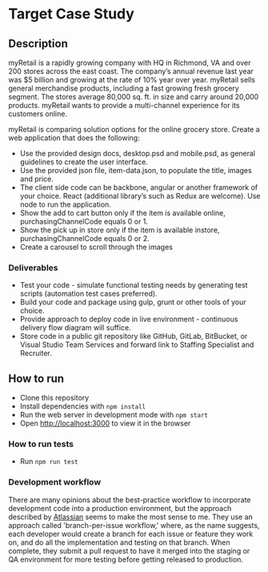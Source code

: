 # Target Case Study

## Description

myRetail is a rapidly growing company with HQ in Richmond, VA and over 200 stores across the east coast. The company’s annual revenue last year was $5 billion and growing at the rate of 10% year over year. myRetail sells general merchandise products, including a fast growing fresh grocery segment. The stores average 80,000 sq. ft. in size and carry around 20,000 products. myRetail wants to provide a multi-channel experience for its customers online.

myRetail is comparing solution options for the online grocery store. Create a web application that does the following:

* Use the provided design docs, desktop.psd and mobile.psd, as general guidelines to create the user interface.
* Use the provided json file, item-data.json, to populate the title, images and price.
* The client side code can be backbone, angular or another framework of your choice. React (additional library’s such as Redux are welcome). Use node to run the application.
* Show the add to cart button only if the item is available online, purchasingChannelCode equals 0 or 1.
* Show the pick up in store only if the item is available instore, purchasingChannelCode equals 0 or 2.
* Create a carousel to scroll through the images

### Deliverables
* Test your code - simulate functional testing needs by generating test scripts (automation test cases preferred).
* Build your code and package using gulp, grunt or other tools of your choice.
* Provide approach to deploy code in live environment - continuous delivery flow diagram will suffice.
* Store code in a public git repository like GitHub, GitLab, BitBucket, or Visual Studio Team Services and forward link to Staffing Specialist and Recruiter.


## How to run

* Clone this repository
* Install dependencies with `npm install`
* Run the web server in development mode with `npm start`
* Open [http://localhost:3000](http://localhost:3000) to view it in the browser

### How to run tests

* Run `npm run test`

### Development workflow
There are many opinions about the best-practice workflow to incorporate development code into a production environment, but the approach described by [Atlassian](https://www.atlassian.com/continuous-delivery/continuous-delivery-workflows-with-feature-branching-and-gitflow) seems to make the most sense to me.  They use an approach called 'branch-per-issue workflow,' where, as the name suggests, each developer would create a branch for each issue or feature they work on, and do all the implementation and testing on that branch.  When complete, they submit a pull request to have it merged into the staging or QA environment for more testing before getting released to production.
